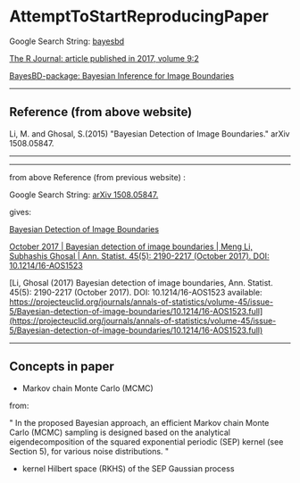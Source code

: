 # AttemptToStartReproducingPaper

Google Search String: [bayesbd](https://www.google.com/search?q=bayesbd&oq=bayesbd&gs_lcrp=EgZjaHJvbWUyBggAEEUYOTIJCAEQABgKGIAEMgcIAhAAGIAEMgwIAxAAGBQYhwIYgAQyBwgEEAAYgAQyCQgFEC4YChiABDIHCAYQABiABDIHCAcQABiABDIJCAgQABgKGIAEMgkICRAAGAoYgATSAQgyMzEyajBqN6gCALACAA&sourceid=chrome&ie=UTF-8)

[The R Journal: article published in 2017, volume 9:2](https://journal.r-project.org/archive/2017/RJ-2017-052/index.html)

[BayesBD-package: Bayesian Inference for Image Boundaries](https://www.rdocumentation.org/packages/BayesBD/versions/1.2/topics/BayesBD-package)

____

## Reference (from above website)

Li, M. and Ghosal, S.(2015) "Bayesian Detection of Image Boundaries." arXiv 1508.05847.

____
____

from above Reference (from previous website) :

Google Search String: [arXiv 1508.05847.](https://www.google.com/search?q=arXiv+1508.05847.&oq=arXiv+1508.05847.&gs_lcrp=EgZjaHJvbWUyBggAEEUYOdIBBzQwOWowajeoAgCwAgA&sourceid=chrome&ie=UTF-8)

gives:

[Bayesian Detection of Image Boundaries](https://arxiv.org/abs/1508.05847)

[October 2017 | Bayesian detection of image boundaries | Meng Li, Subhashis Ghosal | Ann. Statist. 45(5): 2190-2217 (October 2017). DOI: 10.1214/16-AOS1523](https://projecteuclid.org/journals/annals-of-statistics/volume-45/issue-5/Bayesian-detection-of-image-boundaries/10.1214/16-AOS1523.full)

[Li, Ghosal (2017) Bayesian detection of image boundaries, Ann. Statist. 45(5): 2190-2217 (October 2017). DOI: 10.1214/16-AOS1523 available: https://projecteuclid.org/journals/annals-of-statistics/volume-45/issue-5/Bayesian-detection-of-image-boundaries/10.1214/16-AOS1523.full](https://projecteuclid.org/journals/annals-of-statistics/volume-45/issue-5/Bayesian-detection-of-image-boundaries/10.1214/16-AOS1523.full)

____

## Concepts in paper

- Markov chain Monte Carlo (MCMC)

from:

"
In the proposed Bayesian
approach, an efficient Markov chain Monte Carlo (MCMC) sampling is designed
based on the analytical eigendecomposition of the squared exponential periodic
(SEP) kernel (see Section 5), for various noise distributions.
"

- kernel Hilbert space (RKHS) of the SEP Gaussian process
